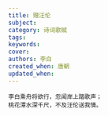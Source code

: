 ```yaml
---
title: 赠汪伦
subject: 
category: 诗词歌赋
tags: 
keywords: 
cover: 
authors: 李白
created_when: 唐朝
updated_when: 
---
```


```
李白乘舟将欲行，忽闻岸上踏歌声；
桃花潭水深千尺，不及汪伦送我情。
```
